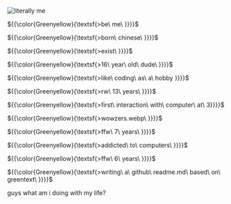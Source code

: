 ![literally me](https://w7.pngwing.com/pngs/218/926/png-transparent-stick-man-stick-figure-happy-stick-man-photography-smiley-desktop-wallpaper-thumbnail.png)

${{\color{Greenyellow}{\textsf{\>be\ me\ \}}}}\$

${{\color{Greenyellow}{\textsf{\>born\ chinese\ \}}}}\$

${{\color{Greenyellow}{\textsf{\>exist\ \}}}}\$

${{\color{Greenyellow}{\textsf{\>16\ year\ old\ dude\ \}}}}\$

${{\color{Greenyellow}{\textsf{\>like\ coding\ as\ a\ hobby \}}}}\$

${{\color{Greenyellow}{\textsf{\>rw\ 13\ years\ \}}}}\$

${{\color{Greenyellow}{\textsf{\>first\ interaction\ with\ computer\ at\ 3\}}}}\$

${{\color{Greenyellow}{\textsf{\>wowzers.webp\ \}}}}\$

${{\color{Greenyellow}{\textsf{\>ffw\ 7\ years\ \}}}}\$

${{\color{Greenyellow}{\textsf{\>addicted\ to\ computers\ \}}}}\$

${{\color{Greenyellow}{\textsf{\>ffw\ 6\ years\ \}}}}\$

${{\color{Greenyellow}{\textsf{\>writing\ a\ github\ readme.md\ based\ on\ greentext\ \}}}}\$

guys what am i doing with my life?

